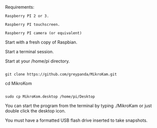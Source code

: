 Requirements:

    Raspberry PI 2 or 3.

    Raspberry PI touchscreen.

    Raspberry PI camera (or equivalent)

Start with a fresh copy of Raspbian.


Start a terminal session.

Start at your /home/pi directory.

<code>
git clone https://github.com/greypanda/MikroKam.git
</code>


cd MikroKom

<code>
sudo cp MikroKom.desktop /home/pi/Desktop
</code>


You can start the program from the terminal by typing ./MikroKam or just double click the desktop icon.

You must have a formatted USB flash drive inserted to take snapshots.


